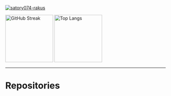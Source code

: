 <p align="left">
  <a href="https://github.com/satory074-rakus/satory074-rakus/">
    <img src="https://komarev.com/ghpvc/?username=satory074-rakus" alt="satory074-rakus" />
  </a>
</p>

<p align="left">
  <img alt="GitHub Streak" height="150px" src="https://github-readme-streak-stats.herokuapp.com/?user=satory074-rakus" />
  <img alt="Top Langs" height="150px" src="https://github-readme-stats.vercel.app/api/top-langs/?username=satory074-rakus&layout=compact&count_private=true&show_icons=true&show_icons=true&theme=onedark" />
</p>

----

# Repositories
